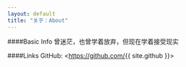 ```yaml
---
layout: default
title: "关于：About"
---
```

####Basic Info
曾迷茫，也曾学着放弃，但现在学着接受现实

####Links
GitHub: <https://github.com/{{ site.github }}>    
